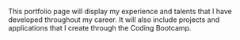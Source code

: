 This portfolio page will display my experience and talents that I have 
developed throughout my career.  It will also include projects and applications
that I create through the Coding Bootcamp.